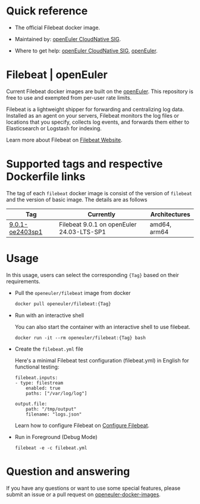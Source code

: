 # Quick reference

- The official Filebeat docker image.

- Maintained by: [openEuler CloudNative SIG](https://gitee.com/openeuler/cloudnative).

- Where to get help: [openEuler CloudNative SIG](https://gitee.com/openeuler/cloudnative), [openEuler](https://gitee.com/openeuler/community).

# Filebeat | openEuler
Current Filebeat docker images are built on the [openEuler](https://repo.openeuler.org/). This repository is free to use and exempted from per-user rate limits.

Filebeat is a lightweight shipper for forwarding and centralizing log data. Installed as an agent on your servers, Filebeat monitors the log files or locations that you specify, collects log events, and forwards them either to Elasticsearch or Logstash for indexing.

Learn more about Filebeat on [Filebeat Website](https://www.elastic.co/docs/reference/beats/filebeat/)⁠.

# Supported tags and respective Dockerfile links
The tag of each `filebeat` docker image is consist of the version of `filebeat` and the version of basic image. The details are as follows

|    Tag   | Currently                                 |   Architectures  |
|----------|-------------------------------------------|------------------|
|[9.0.1-oe2403sp1](https://gitee.com/openeuler/openeuler-docker-images/blob/master/Others/filebeat/9.0.1/24.03-lts-sp1/Dockerfile)| Filebeat 9.0.1 on openEuler 24.03-LTS-SP1 | amd64, arm64 |

# Usage
In this usage, users can select the corresponding `{Tag}` based on their requirements.

- Pull the `openeuler/filebeat` image from docker

	```bash
	docker pull openeuler/filebeat:{Tag}
	```

- Run with an interactive shell

    You can also start the container with an interactive shell to use filebeat.
    ```
    docker run -it --rm openeuler/filebeat:{Tag} bash
    ```
  
- Create the `filebeat.yml` file
  
    Here's a minimal Filebeat test configuration (filebeat.yml) in English for functional testing:
    ```
    filebeat.inputs:
    - type: filestream
        enabled: true
        paths: ["/var/log/log"]

    output.file:
        path: "/tmp/output"
        filename: "logs.json"
    ```
    Learn how to configure Filebeat on [Configure Filebeat](https://www.elastic.co/docs/reference/beats/filebeat/configuring-howto-filebeat).

- Run in Foreground (Debug Mode)

    ```   
    filebeat -e -c filebeat.yml
    ```

# Question and answering
If you have any questions or want to use some special features, please submit an issue or a pull request on [openeuler-docker-images](https://gitee.com/openeuler/openeuler-docker-images).
